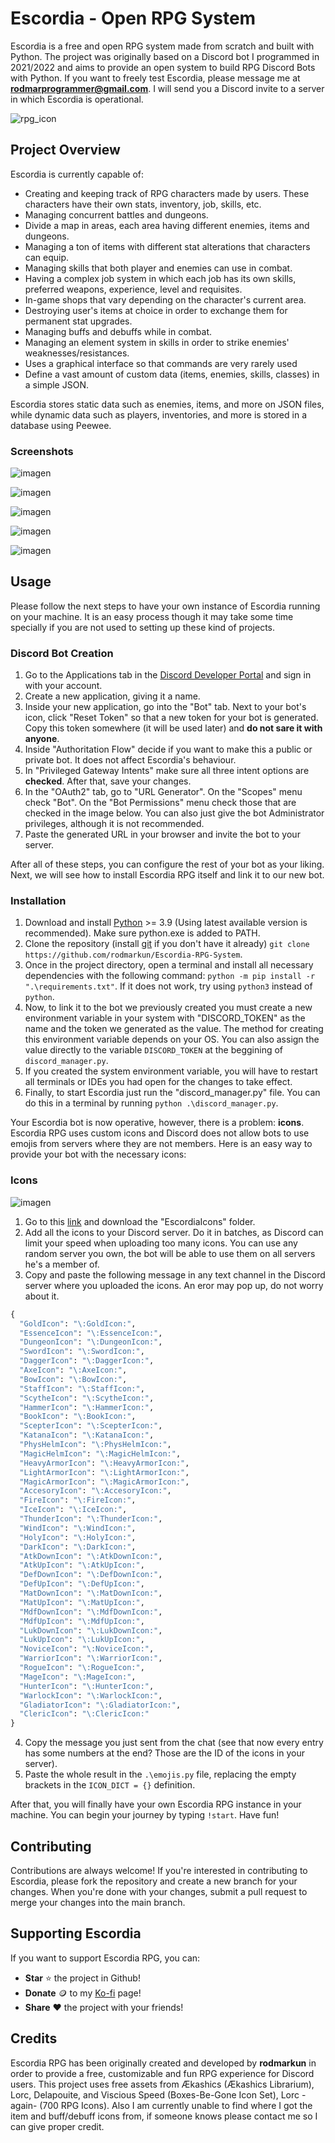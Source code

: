 # Escordia - Open RPG System

Escordia is a free and open RPG system made from scratch and built with Python. The project was originally based on a Discord bot I programmed in 2021/2022 and aims to provide an open system to build RPG Discord Bots with Python.
If you want to freely test Escordia, please message me at **rodmarprogrammer@gmail.com**. I will send you a Discord invite to a server in which Escordia is operational.

![rpg_icon](https://user-images.githubusercontent.com/75074498/233842763-3ad5c2fe-106e-41f0-b7a7-cf98d3abc7d1.png)

## Project Overview

Escordia is currently capable of:
- Creating and keeping track of RPG characters made by users. These characters have their own stats, inventory, job, skills, etc.
- Managing concurrent battles and dungeons.
- Divide a map in areas, each area having different enemies, items and dungeons.
- Managing a ton of items with different stat alterations that characters can equip.
- Managing skills that both player and enemies can use in combat.
- Having a complex job system in which each job has its own skills, preferred weapons, experience, level and requisites.
- In-game shops that vary depending on the character's current area.
- Destroying user's items at choice in order to exchange them for permanent stat upgrades.
- Managing buffs and debuffs while in combat.
- Managing an element system in skills in order to strike enemies' weaknesses/resistances.
- Uses a graphical interface so that commands are very rarely used 
- Define a vast amount of custom data (items, enemies, skills, classes) in a simple JSON.

Escordia stores static data such as enemies, items, and more on JSON files, while dynamic data such as players, inventories, and more is stored in a database using Peewee.

### Screenshots

![imagen](https://github.com/rodmarkun/Escordia-RPG-System/assets/75074498/aed01a79-31ce-4948-8c46-065fab7fc51c)

![imagen](https://github.com/rodmarkun/Escordia-RPG-System/assets/75074498/94fd0b67-4eb4-4ddc-84a5-968ee8f81435)

![imagen](https://github.com/rodmarkun/Escordia-RPG-System/assets/75074498/c914b0a1-af7f-4cf9-9a2a-3a3baa8cb291)

![imagen](https://github.com/rodmarkun/Escordia-RPG-System/assets/75074498/6c675ec7-cff9-4511-94a9-be0f900fdf0a)

![imagen](https://github.com/rodmarkun/Escordia-RPG-System/assets/75074498/227fe1eb-554e-49d7-be29-54fe13de7129)


## Usage

Please follow the next steps to have your own instance of Escordia running on your machine. It is an easy process though it may take some time specially if you are not used to setting up these kind of projects.

### Discord Bot Creation

1. Go to the Applications tab in the [Discord Developer Portal](https://discord.com/developers/applications) and sign in with your account.
2. Create a new application, giving it a name. 
3. Inside your new application, go into the "Bot" tab. Next to your bot's icon, click "Reset Token" so that a new token for your bot is generated. Copy this token somewhere (it will be used later) and **do not sare it with anyone**.
4. Inside "Authoritation Flow" decide if you want to make this a public or private bot. It does not affect Escordia's behaviour.
5. In "Privileged Gateway Intents" make sure all three intent options are **checked**. After that, save your changes.
6. In the "OAuth2" tab, go to "URL Generator". On the "Scopes" menu check "Bot". On the "Bot Permissions" menu check those that are checked in the image below. You can also just give the bot Administrator privileges, although it is not recommended.
7. Paste the generated URL in your browser and invite the bot to your server. 

After all of these steps, you can configure the rest of your bot as your liking. Next, we will see how to install Escordia RPG itself and link it to our new bot.

### Installation

1. Download and install [Python](https://www.python.org/downloads/) >= 3.9 (Using latest available version is recommended). Make sure python.exe is added to PATH.
2. Clone the repository (install [git](https://git-scm.com/) if you don't have it already) `git clone https://github.com/rodmarkun/Escordia-RPG-System`.
3. Once in the project directory, open a terminal and install all necessary dependencies with the following command: `python -m pip install -r ".\requirements.txt"`. If it does not work, try using `python3` instead of `python`.
4. Now, to link it to the bot we previously created you must create a new environment variable in your system with "DISCORD_TOKEN" as the name and the token we generated as the value. The method for creating this environment variable depends on your OS. You can also assign the value directly to the variable `DISCORD_TOKEN` at the beggining of `discord_manager.py`.
5. If you created the system environment variable, you will have to restart all terminals or IDEs you had open for the changes to take effect.
6. Finally, to start Escordia just run the "discord_manager.py" file. You can do this in a terminal by running `python .\discord_manager.py`.

Your Escordia bot is now operative, however, there is a problem: **icons**. Escordia RPG uses custom icons and Discord does not allow bots to use emojis from servers where they are not members. Here is an easy way to provide your bot with the necessary icons:

### Icons

![imagen](https://github.com/rodmarkun/Escordia-RPG-System/assets/75074498/e5e058d7-35ea-4f79-b183-6b92121a5415)

1. Go to this [link](https://drive.google.com/drive/folders/18oyUzsanpRc2wnVHo3bQ-Y1o2SZZBP9S?usp=sharing) and download the "EscordiaIcons" folder.
2. Add all the icons to your Discord server. Do it in batches, as Discord can limit your speed when uploading too many icons. You can use any random server you own, the bot will be able to use them on all servers he's a member of.
3. Copy and paste the following message in any text channel in the Discord server where you uploaded the icons. An eror may pop up, do not worry about it.

```python
{
  "GoldIcon": "\:GoldIcon:",
  "EssenceIcon": "\:EssenceIcon:",
  "DungeonIcon": "\:DungeonIcon:",
  "SwordIcon": "\:SwordIcon:",
  "DaggerIcon": "\:DaggerIcon:",
  "AxeIcon": "\:AxeIcon:",
  "BowIcon": "\:BowIcon:",
  "StaffIcon": "\:StaffIcon:",
  "ScytheIcon": "\:ScytheIcon:",
  "HammerIcon": "\:HammerIcon:",
  "BookIcon": "\:BookIcon:",
  "ScepterIcon": "\:ScepterIcon:",
  "KatanaIcon": "\:KatanaIcon:",
  "PhysHelmIcon": "\:PhysHelmIcon:",
  "MagicHelmIcon": "\:MagicHelmIcon:",
  "HeavyArmorIcon": "\:HeavyArmorIcon:",
  "LightArmorIcon": "\:LightArmorIcon:",
  "MagicArmorIcon": "\:MagicArmorIcon:",
  "AccesoryIcon": "\:AccesoryIcon:",
  "FireIcon": "\:FireIcon:",
  "IceIcon": "\:IceIcon:",
  "ThunderIcon": "\:ThunderIcon:",
  "WindIcon": "\:WindIcon:",
  "HolyIcon": "\:HolyIcon:",
  "DarkIcon": "\:DarkIcon:",
  "AtkDownIcon": "\:AtkDownIcon:",
  "AtkUpIcon": "\:AtkUpIcon:",
  "DefDownIcon": "\:DefDownIcon:",
  "DefUpIcon": "\:DefUpIcon:",
  "MatDownIcon": "\:MatDownIcon:",
  "MatUpIcon": "\:MatUpIcon:",
  "MdfDownIcon": "\:MdfDownIcon:",
  "MdfUpIcon": "\:MdfUpIcon:",
  "LukDownIcon": "\:LukDownIcon:",
  "LukUpIcon": "\:LukUpIcon:",
  "NoviceIcon": "\:NoviceIcon:",
  "WarriorIcon": "\:WarriorIcon:",
  "RogueIcon": "\:RogueIcon:",
  "MageIcon": "\:MageIcon:",
  "HunterIcon": "\:HunterIcon:",
  "WarlockIcon": "\:WarlockIcon:",
  "GladiatorIcon": "\:GladiatorIcon:",
  "ClericIcon": "\:ClericIcon:"
}
```

4. Copy the message you just sent from the chat (see that now every entry has some numbers at the end? Those are the ID of the icons in your server).
5. Paste the whole result in the `.\emojis.py` file, replacing the empty brackets in the `ICON_DICT = {}` definition.

After that, you will finally have your own Escordia RPG instance in your machine. You can begin your journey by typing `!start`. Have fun!

## Contributing

Contributions are always welcome! If you're interested in contributing to Escordia, please fork the repository and create a new branch for your changes. When you're done with your changes, submit a pull request to merge your changes into the main branch.

## Supporting Escordia

If you want to support Escordia RPG, you can:
- **Star** :star: the project in Github!
- **Donate** :coin: to my [Ko-fi](https://ko-fi.com/rodmarkun) page!
- **Share** :heart: the project with your friends!

## Credits

Escordia RPG has been originally created and developed by **rodmarkun** in order to provide a free, customizable and fun RPG experience for Discord users. This project uses free assets from Ækashics (Ækashics Librarium), Lorc, Delapouite, and Viscious Speed (Boxes-Be-Gone Icon Set), Lorc -again- (700 RPG Icons). Also I am currently unable to find where I got the item and buff/debuff icons from, if someone knows please contact me so I can give proper credit.
